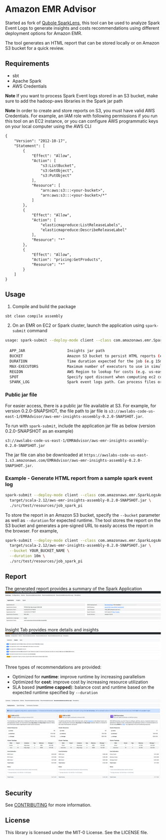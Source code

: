 # Amazon EMR Advisor
Started as fork of [Qubole SparkLens](https://github.com/qubole/sparklens), this tool can be used to analyze Spark 
Event Logs to generate insights and costs recommendations using different deployment options for Amazon EMR.

The tool generates an HTML report that can be stored locally or on Amazon S3 bucket for a quick review.

## Requirements
- sbt
- Apache Spark
- AWS Credentials

**Note** If you want to process Spark Event logs stored in an S3 bucket, make sure to add the hadoop-aws libraries in 
the Spark jar path

**Note** In order to create and store reports on S3, you must have valid AWS Credentials. For example, an IAM role
with following permissions if you run this tool on an EC2 instance, or you can configure AWS programmatic keys on your local 
computer using the AWS CLI

```
{
    "Version": "2012-10-17",
    "Statement": [
        {
            "Effect": "Allow",
            "Action": [
                "s3:ListBucket",
                "s3:GetObject",
                "s3:PutObject"
            ],
            "Resource": [
                "arn:aws:s3:::<your-bucket>",
                "arn:aws:s3:::<your-bucket>/*"
            ]
        },
        {
            "Effect": "Allow",
            "Action": [
                "elasticmapreduce:ListReleaseLabels",
                "elasticmapreduce:DescribeReleaseLabel"
            ],
            "Resource": "*"
        },
        {
            "Effect": "Allow",
            "Action": "pricing:GetProducts",
            "Resource": "*"
        }
    ]
}
```

## Usage

1. Compile and build the package

```bash
sbt clean compile assembly
```

2. On an EMR on EC2 or Spark cluster, launch the application using `spark-submit` command

```bash
usage: spark-submit --deploy-mode client --class com.amazonaws.emr.SparkLogsAnalyzer <APP_JAR> [--bucket BUCKET] [--duration DURATION] [--max-executors MAX-EXECUTORS] [--region REGION] [--spot SPOT] <SPARK_LOG>

  APP_JAR                   Insights jar path
  BUCKET                    Amazon S3 bucket to persist HTML reports (e.g my.bucket.name)
  DURATION                  Time duration expected for the job (e.g 15m)
  MAX-EXECUTORS             Maximum number of executors to use in simulations
  REGION                    AWS Region to lookup for costs (e.g. us-east-1)
  SPOT                      Specify spot discount when computing ec2 costs (e.g. 0.7)
  SPARK_LOG                 Spark event logs path. Can process files or directories stored in S3 (s3://), HDFS (hdfs://), or local fs
```

### Public jar file

For easier access, there is a public jar file available at S3.  For example, for version 0.2.0-SNAPSHOT, the file path to jar file is `s3://awslabs-code-us-east-1/EMRAdvisor/aws-emr-insights-assembly-0.2.0-SNAPSHOT.jar`.

To run with `spark-submit`,  include the application jar file as below (version 0.2.0-SNAPSHOT as an example)
```
s3://awslabs-code-us-east-1/EMRAdvisor/aws-emr-insights-assembly-0.2.0-SNAPSHOT.jar
```
The jar file can also be downloaded at `https://awslabs-code-us-east-1.s3.amazonaws.com/EMRAdvisor/aws-emr-insights-assembly-0.2.0-SNAPSHOT.jar`.

### Example - Generate HTML report from a sample spark event log

```bash
spark-submit --deploy-mode client --class com.amazonaws.emr.SparkLogsAnalyzer \
  target/scala-2.12/aws-emr-insights-assembly-0.2.0-SNAPSHOT.jar \
  ./src/test/resources/job_spark_pi
```

To store the report in an Amazon S3 bucket, specify the `--bucket` parameter as well as `--duration` for expected runtime. The tool stores the report on the S3 bucket and generates a pre-signed URL to easily access the report in the browser. For example,

```bash
spark-submit --deploy-mode client --class com.amazonaws.emr.SparkLogsAnalyzer \
  target/scala-2.12/aws-emr-insights-assembly-0.2.0-SNAPSHOT.jar \
  --bucket YOUR_BUCKET_NAME \
  --duration 10m \
  ./src/test/resources/job_spark_pi
```

## Report
The generated report provides a summary of the Spark Application
![image info](docs/images/SummaryApplicaitonPage.png)

Insight Tab provides more details and insights 
![image info](docs/images/SummaryInsightsPage.png)

Three types of recommendations are provided:
* Optimized for **runtime**: improve runtime by increasing parallelism
* Optimized for **cost**: improve cost by increasing resource utilization
* SLA based (**runtime capped**): balance cost and runtime based on the expected runtime specified by `--duration`  


![image info](docs/images/RecRuntimeCapDepolyments.png)

## Security

See [CONTRIBUTING](CONTRIBUTING.md#security-issue-notifications) for more information.

## License

This library is licensed under the MIT-0 License. See the LICENSE file.

